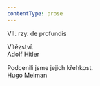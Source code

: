 ```yaml
---
contentType: prose
---
```


<section>

VII. rzy. de profundis

Vítězství.  
Adolf Hitler

Podcenili jsme jejich křehkost.  
Hugo Melman

</section>
